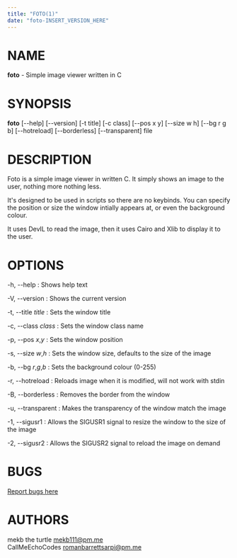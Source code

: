 ```yaml
---
title: "FOTO(1)"
date: "foto-INSERT_VERSION_HERE"
---
```


# NAME

**foto** - Simple image viewer written in C

# SYNOPSIS

**foto** [\--help] [\--version] [-t title] [-c class] [\--pos x y] [\--size w h] [\--bg r g b] [\--hotreload] [\--borderless] [\--transparent] file

# DESCRIPTION

Foto is a simple image viewer in written C. It simply shows an image to the user, nothing more nothing less.

It's designed to be used in scripts so there are no keybinds.
You can specify the position or size the window intially appears at, or even the background colour.

It uses DevIL to read the image, then it uses Cairo and Xlib to display it to the user.

# OPTIONS

-h, \--help
: Shows help text

-V, \--version
: Shows the current version

-t, \--title *title*
: Sets the window title

-c, \--class *class*
: Sets the window class name

-p, \--pos *x*,*y*
: Sets the window position

-s, \--size *w*,*h*
: Sets the window size, defaults to the size of the image

-b, \--bg *r*,*g*,*b*
: Sets the background colour (0-255)

-r, \--hotreload
: Reloads image when it is modified, will not work with stdin

-B, \--borderless
: Removes the border from the window

-u, \--transparent
: Makes the transparency of the window match the image

-1, \--sigusr1
: Allows the SIGUSR1 signal to resize the window to the size of the image

-2, \--sigusr2
: Allows the SIGUSR2 signal to reload the image on demand

# BUGS

[Report bugs here](https://github.com/mekb-turtle/foto/issues)

# AUTHORS

mekb the turtle <mekb111@pm.me>\
CallMeEchoCodes <romanbarrettsarpi@pm.me>
